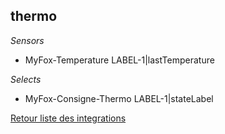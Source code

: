## thermo

*Sensors*
- MyFox-Temperature LABEL-1|lastTemperature

*Selects*
- MyFox-Consigne-Thermo LABEL-1|stateLabel


[Retour liste des integrations](../../integration.md)
